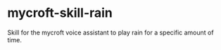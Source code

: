 # mycroft-skill-rain
Skill for the mycroft voice assistant to play rain for a specific amount of time.
